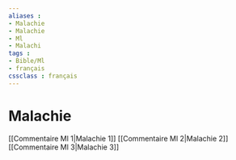 ```yaml
---
aliases : 
- Malachie
- Malachie
- Ml
- Malachi
tags : 
- Bible/Ml
- français
cssclass : français
---
```


# Malachie

[[Commentaire Ml 1|Malachie 1]]
[[Commentaire Ml 2|Malachie 2]]
[[Commentaire Ml 3|Malachie 3]]
